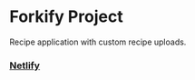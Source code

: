 # Forkify Project

Recipe application with custom recipe uploads.

### [Netlify](https://forkify-levon.netlify.app/)
